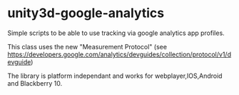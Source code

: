 unity3d-google-analytics
========================

Simple scripts to be able to use tracking via google analytics app profiles.

This class uses the new "Measurement Protocol" (see https://developers.google.com/analytics/devguides/collection/protocol/v1/devguide)

The library is platform independant and works for webplayer,IOS,Android and Blackberry 10.
